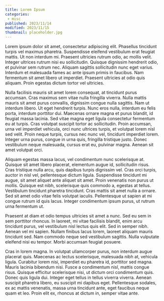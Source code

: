 ```yaml
---
title: Lorem Ipsum
categories:
 - misc
published: 2023/11/14
modified: 2023/11/15
thumbnail: placeholder.jpg
---
```


Lorem ipsum dolor sit amet, consectetur adipiscing elit. Phasellus tincidunt turpis vel maximus pharetra. Suspendisse eleifend vestibulum erat feugiat mattis. Ut non interdum mi. Praesent ultricies rutrum odio, ac mollis velit. Integer ultrices rutrum nisi eu sollicitudin. Quisque dignissim hendrerit odio, et pulvinar sem rutrum nec. Aliquam sagittis sollicitudin nunc eget varius. Interdum et malesuada fames ac ante ipsum primis in faucibus. Nam fermentum sit amet libero ut imperdiet. Praesent ultricies at odio quis aliquam. Proin egestas dictum tortor vel ultricies.

Nulla facilisis mauris sit amet lorem consequat, at tincidunt purus accumsan. Cras maximus sem vitae nulla fringilla viverra. Nulla mattis mauris sit amet purus convallis, dignissim congue nulla sagittis. Nam ut interdum libero. Ut eget hendrerit turpis. Nunc eros nulla, interdum eu felis porta, interdum porttitor dui. Maecenas ornare magna et purus blandit, id feugiat massa lacinia. Sed vitae magna eget ligula consectetur fermentum eu at turpis. Cras volutpat suscipit tortor ac sollicitudin. Proin accumsan, urna vel imperdiet vehicula, orci nunc ultrices turpis, et volutpat lorem nisl sed velit. Proin neque turpis, cursus nec nunc vel, tincidunt imperdiet lorem. Integer urna purus, congue in urna quis, fringilla tristique justo. Donec vestibulum neque malesuada, cursus erat eu, pulvinar magna. Aenean sit amet volutpat orci.

Aliquam egestas massa lacus, vel condimentum nunc scelerisque at. Quisque sit amet libero placerat, elementum augue id, sollicitudin risus. Cras tristique nulla arcu, quis dapibus turpis dignissim vel. Cras orci turpis, auctor in nisl vel, pellentesque dictum ligula. Suspendisse tincidunt mi augue, sit amet aliquet ante aliquet sit amet. Proin venenatis non purus ut mollis. Quisque est nibh, scelerisque quis commodo a, egestas at tellus. Vestibulum tincidunt pharetra tincidunt. Cras mattis sit amet nulla a ornare. Sed sit amet odio vitae felis volutpat iaculis. Pellentesque ut sapien at mi congue rutrum id quis lacus. Integer condimentum ipsum purus, ut rutrum urna fermentum ut.

Praesent at diam et odio tempus ultricies sit amet a nunc. Sed eu sem in sem porttitor rhoncus. In laoreet, mi vitae facilisis blandit, enim arcu tincidunt purus, vel vestibulum nisl lectus quis elit. Sed in semper nibh. Aenean vel mi sapien. Nullam finibus lacus lorem, laoreet aliquam mauris tincidunt sed. Nam commodo neque sed vestibulum sagittis. Nulla vulputate eleifend nisi eu tempor. Morbi accumsan feugiat posuere.

Cras in lorem magna. In volutpat ullamcorper purus, non interdum augue placerat quis. Maecenas ac lectus scelerisque, malesuada nibh at, vehicula ligula. Curabitur lorem nisi, imperdiet eu pharetra id, porttitor sed magna. Mauris lacinia bibendum nisi. Fusce a condimentum nisl, mattis congue risus. Quisque efficitur scelerisque nisi, ut dictum orci condimentum quis. Donec quis ligula dui. Integer eget tellus in tellus viverra viverra. Aenean suscipit pharetra libero, eu suscipit mi dapibus eget. Pellentesque sodales, ex ac mattis venenatis, massa urna tincidunt ante, eget faucibus neque quam et leo. Proin elit ex, rhoncus at dictum in, semper vitae ante.
